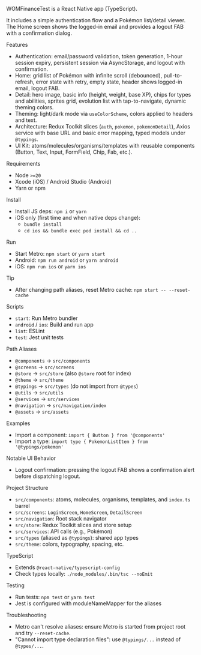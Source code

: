 WOMFinanceTest is a React Native app (TypeScript).

It includes a simple authentication flow and a Pokémon list/detail viewer. The Home screen shows the logged-in email and provides a logout FAB with a confirmation dialog.

Features

- Authentication: email/password validation, token generation, 1-hour session expiry, persistent session via AsyncStorage, and logout with confirmation.
- Home: grid list of Pokémon with infinite scroll (debounced), pull-to-refresh, error state with retry, empty state, header shows logged-in email, logout FAB.
- Detail: hero image, basic info (height, weight, base XP), chips for types and abilities, sprites grid, evolution list with tap-to-navigate, dynamic theming colors.
- Theming: light/dark mode via `useColorScheme`, colors applied to headers and text.
- Architecture: Redux Toolkit slices (`auth`, `pokemon`, `pokemonDetail`), Axios service with base URL and basic error mapping, typed models under `@typings`.
- UI Kit: atoms/molecules/organisms/templates with reusable components (Button, Text, Input, FormField, Chip, Fab, etc.).

Requirements

- Node `>=20`
- Xcode (iOS) / Android Studio (Android)
- Yarn or npm

Install

- Install JS deps: `npm i` or `yarn`
- iOS only (first time and when native deps change):
  - `bundle install`
  - `cd ios && bundle exec pod install && cd ..`

Run

- Start Metro: `npm start` or `yarn start`
- Android: `npm run android` or `yarn android`
- iOS: `npm run ios` or `yarn ios`

Tip

- After changing path aliases, reset Metro cache: `npm start -- --reset-cache`

Scripts

- `start`: Run Metro bundler
- `android` / `ios`: Build and run app
- `lint`: ESLint
- `test`: Jest unit tests

Path Aliases

- `@components` → `src/components`
- `@screens` → `src/screens`
- `@store` → `src/store` (also `@store` root for index)
- `@theme` → `src/theme`
- `@typings` → `src/types` (do not import from `@types`)
- `@utils` → `src/utils`
- `@services` → `src/services`
- `@navigation` → `src/navigation/index`
- `@assets` → `src/assets`

Examples

- Import a component: `import { Button } from '@components'`
- Import a type: `import type { PokemonListItem } from '@typings/pokemon'`

Notable UI Behavior

- Logout confirmation: pressing the logout FAB shows a confirmation alert before dispatching logout.

Project Structure

- `src/components`: atoms, molecules, organisms, templates, and `index.ts` barrel
- `src/screens`: `LoginScreen`, `HomeScreen`, `DetailScreen`
- `src/navigation`: Root stack navigator
- `src/store`: Redux Toolkit slices and store setup
- `src/services`: API calls (e.g., Pokémon)
- `src/types` (aliased as `@typings`): shared app types
- `src/theme`: colors, typography, spacing, etc.

TypeScript

- Extends `@react-native/typescript-config`
- Check types locally: `./node_modules/.bin/tsc --noEmit`

Testing

- Run tests: `npm test` or `yarn test`
- Jest is configured with moduleNameMapper for the aliases

Troubleshooting

- Metro can't resolve aliases: ensure Metro is started from project root and try `--reset-cache`.
- "Cannot import type declaration files": use `@typings/...` instead of `@types/...`.
